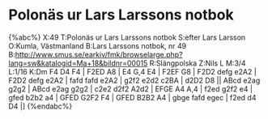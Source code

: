 # Polonäs ur Lars Larssons notbok

{%abc%}
X:49
T:Polonäs ur Lars Larssons notbok
S:efter Lars Larsson
O:Kumla, Västmanland
B:Lars Larssons notbok, nr 49
B:http://www.smus.se/earkiv/fmk/browselarge.php?lang=sw&katalogid=Ma+18&bildnr=00015
R:Slängpolska
Z:Nils L
M:3/4
L:1/16
K:Dm
F4 D4 F4 | F2ED A8 | E4 G,4 E4 | F2EF G8 | F2D2 defg e2A2 | 
F2D2 defg e2A2 | fafd fafd e2A2 | g2f2 e2d2 c2BA | d2D2 D8 ||
ABcd e2ag g2g2 | ABcd e2ag g2g2 | c2e2 d2f2 A2d2 | EFGE A4 A,4 | 
f2ed g2f2 e4 | gfed b2b2 a4 | GFED G2F2 F4 | GFED B2B2 A4 | 
gbge fafd egec | f2ed d4 D4 |] 
{%endabc%}
